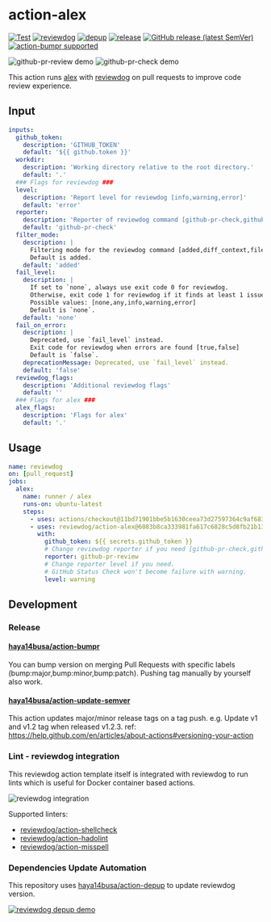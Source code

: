 # action-alex

[![Test](https://github.com/reviewdog/action-alex/workflows/Test/badge.svg)](https://github.com/reviewdog/action-alex/actions?query=workflow%3ATest)
[![reviewdog](https://github.com/reviewdog/action-alex/workflows/reviewdog/badge.svg)](https://github.com/reviewdog/action-alex/actions?query=workflow%3Areviewdog)
[![depup](https://github.com/reviewdog/action-alex/workflows/depup/badge.svg)](https://github.com/reviewdog/action-alex/actions?query=workflow%3Adepup)
[![release](https://github.com/reviewdog/action-alex/workflows/release/badge.svg)](https://github.com/reviewdog/action-alex/actions?query=workflow%3Arelease)
[![GitHub release (latest SemVer)](https://img.shields.io/github/v/release/reviewdog/action-alex?logo=github&sort=semver)](https://github.com/reviewdog/action-alex/releases)
[![action-bumpr supported](https://img.shields.io/badge/bumpr-supported-ff69b4?logo=github&link=https://github.com/haya14busa/action-bumpr)](https://github.com/haya14busa/action-bumpr)

![github-pr-review demo](https://user-images.githubusercontent.com/3797062/86608522-a2533700-bfe5-11ea-958b-a5bcfebbe059.png)
![github-pr-check demo](https://user-images.githubusercontent.com/3797062/86608626-bf880580-bfe5-11ea-9413-56028bdc63c5.png)

This action runs [alex](https://alexjs.com/) with [reviewdog](https://github.com/reviewdog/reviewdog) on pull requests to improve code review experience.

## Input

```yaml
inputs:
  github_token:
    description: 'GITHUB_TOKEN'
    default: '${{ github.token }}'
  workdir:
    description: 'Working directory relative to the root directory.'
    default: '.'
  ### Flags for reviewdog ###
  level:
    description: 'Report level for reviewdog [info,warning,error]'
    default: 'error'
  reporter:
    description: 'Reporter of reviewdog command [github-pr-check,github-check,github-pr-review].'
    default: 'github-pr-check'
  filter_mode:
    description: |
      Filtering mode for the reviewdog command [added,diff_context,file,nofilter].
      Default is added.
    default: 'added'
  fail_level:
    description: |
      If set to `none`, always use exit code 0 for reviewdog.
      Otherwise, exit code 1 for reviewdog if it finds at least 1 issue with severity greater than or equal to the given level.
      Possible values: [none,any,info,warning,error]
      Default is `none`.
    default: 'none'
  fail_on_error:
    description: |
      Deprecated, use `fail_level` instead.
      Exit code for reviewdog when errors are found [true,false]
      Default is `false`.
    deprecationMessage: Deprecated, use `fail_level` instead.
    default: 'false'
  reviewdog_flags:
    description: 'Additional reviewdog flags'
    default: ''
  ### Flags for alex ###
  alex_flags:
    description: 'Flags for alex'
    default: '.'
```

## Usage

```yaml
name: reviewdog
on: [pull_request]
jobs:
  alex:
    name: runner / alex
    runs-on: ubuntu-latest
    steps:
      - uses: actions/checkout@11bd71901bbe5b1630ceea73d27597364c9af683 # v4.2.2
      - uses: reviewdog/action-alex@6083b8ca333981fa617c6828c5d8fb21b13d916b # v1.16.0
        with:
          github_token: ${{ secrets.github_token }}
          # Change reviewdog reporter if you need [github-pr-check,github-check,github-pr-review].
          reporter: github-pr-review
          # Change reporter level if you need.
          # GitHub Status Check won't become failure with warning.
          level: warning
```

## Development

### Release

#### [haya14busa/action-bumpr](https://github.com/haya14busa/action-bumpr)
You can bump version on merging Pull Requests with specific labels (bump:major,bump:minor,bump:patch).
Pushing tag manually by yourself also work.

#### [haya14busa/action-update-semver](https://github.com/haya14busa/action-update-semver)

This action updates major/minor release tags on a tag push. e.g. Update v1 and v1.2 tag when released v1.2.3.
ref: https://help.github.com/en/articles/about-actions#versioning-your-action

### Lint - reviewdog integration

This reviewdog action template itself is integrated with reviewdog to run lints
which is useful for Docker container based actions.

![reviewdog integration](https://user-images.githubusercontent.com/3797062/72735107-7fbb9600-3bde-11ea-8087-12af76e7ee6f.png)

Supported linters:

- [reviewdog/action-shellcheck](https://github.com/reviewdog/action-shellcheck)
- [reviewdog/action-hadolint](https://github.com/reviewdog/action-hadolint)
- [reviewdog/action-misspell](https://github.com/reviewdog/action-misspell)

### Dependencies Update Automation
This repository uses [haya14busa/action-depup](https://github.com/haya14busa/action-depup) to update
reviewdog version.

[![reviewdog depup demo](https://user-images.githubusercontent.com/3797062/73154254-170e7500-411a-11ea-8211-912e9de7c936.png)](https://github.com/reviewdog/action-template/pull/6)


